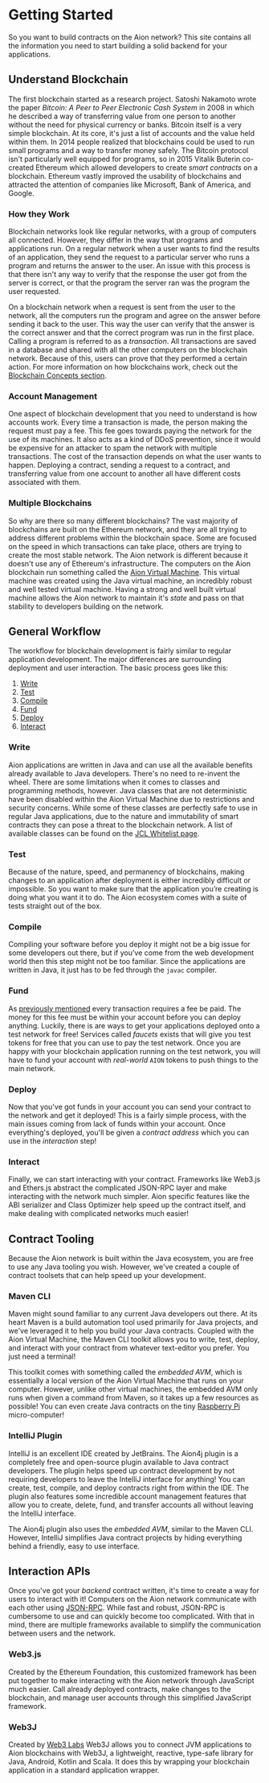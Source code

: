 # Getting Started

So you want to build contracts on the Aion network? This site contains all the information you need to start building a solid backend for your applications.

## Understand Blockchain

The first blockchain started as a research project. Satoshi Nakamoto wrote the paper _Bitcoin: A Peer to Peer Electronic Cash System_ in 2008 in which he described a way of transferring value from one person to another without the need for physical currency or banks. Bitcoin itself is a very simple blockchain. At its core, it's just a list of accounts and the value held within them. In 2014 people realized that blockchains could be used to run small programs and a way to transfer money safely. The Bitcoin protocol isn't particularly well equipped for programs, so in 2015 Vitalik Buterin co-created Ethereum which allowed developers to create _smart contracts_ on a blockchain. Ethereum vastly improved the usability of blockchains and attracted the attention of companies like Microsoft, Bank of America, and Google.

### How they Work

Blockchain networks look like regular networks, with a group of computers all connected. However, they differ in the way that programs and applications run. On a regular network when a user wants to find the results of an application, they send the request to a particular server who runs a program and returns the answer to the user. An issue with this process is that there isn't any way to verify that the response the user got from the server is correct, or that the program the server ran was the program the user requested.

On a blockchain network when a request is sent from the user to the network, all the computers run the program and agree on the answer before sending it back to the user. This way the user can verify that the answer is the correct answer and that the correct program was run in the first place. Calling a program is referred to as a _transaction_. All transactions are saved in a database and shared with all the other computers on the blockchain network. Because of this, users can prove that they performed a certain action. For more information on how blockchains work, check out the [Blockchain Concepts section](/developers/fundamentals/blockchain-concepts/overview).

### Account Management

One aspect of blockchain development that you need to understand is how accounts work. Every time a transaction is made, the person making the request must pay a fee. This fee goes towards paying the network for the use of its machines. It also acts as a kind of DDoS prevention, since it would be expensive for an attacker to spam the network with multiple transactions. The cost of the transaction depends on what the user wants to happen. Deploying a contract, sending a request to a contract, and transferring value from one account to another all have different costs associated with them.

### Multiple Blockchains

So why are there so many different blockchains? The vast majority of blockchains are built on the Ethereum network, and they are all trying to address different problems within the blockchain space. Some are focused on the speed in which transactions can take place, others are trying to create the most stable network. The Aion network is different because it doesn't use any of Ethereum's infrastructure. The computers on the Aion blockchain run something called the [Aion Virtual Machine](/developers/fundamentals/aion-virtual-machine/overview). This virtual machine was created using the Java virtual machine, an incredibly robust and well tested virtual machine. Having a strong and well built virtual machine allows the Aion network to maintain it's _state_ and pass on that stability to developers building on the network.

## General Workflow

The workflow for blockchain development is fairly similar to regular application development. The major differences are surrounding deployment and user interaction. The basic process goes like this:

1. [Write](#write)
2. [Test](#test)
3. [Compile](#compile)
4. [Fund](#fund)
5. [Deploy](#deploy)
6. [Interact](#interact)

### Write

Aion applications are written in Java and can use all the available benefits already available to Java developers. There's no need to re-invent the wheel. There are some limitations when it comes to classes and programming methods, however. Java classes that are not deterministic have been disabled within the Aion Virtual Machine due to restrictions and security concerns. While some of these classes are perfectly safe to use in regular Java applications, due to the nature and immutability of smart contracts they can pose a threat to the blockchain network. A list of available classes can be found on the [JCL Whitelist page](/developers/fundamentals/aion-virtual-machine/jcl-whitelist).

### Test

Because of the nature, speed, and permanency of blockchains, making changes to an application after deployment is either incredibly difficult or impossible. So you want to make sure that the application you’re creating is doing what you want it to do. The Aion ecosystem comes with a suite of tests straight out of the box.

### Compile

Compiling your software before you deploy it might not be a big issue for some developers out there, but if you’ve come from the web development world then this step might not be too familiar. Since the applications are written in Java, it just has to be fed through the `javac` compiler.

### Fund

As [previously mentioned](#account-management) every transaction requires a fee be paid. The money for this fee must be within your account before you can deploy anything. Luckily, there is are ways to get your applications deployed onto a test network for free! Services called _faucets_ exists that will give you test tokens for free that you can use to pay the test network. Once you are happy with your blockchain application running on the test network, you will have to fund your account with _real-world_ `AION` tokens to push things to the main network.

### Deploy

Now that you've got funds in your account you can send your contract to the network and get it deployed! This is a fairly simple process, with the main issues coming from lack of funds within your account. Once everything's deployed, you'll be given a _contract address_ which you can use in the _interaction_ step!

### Interact

Finally, we can start interacting with your contract. Frameworks like Web3.js and Ethers.js abstract the complicated JSON-RPC layer and make interacting with the network much simpler. Aion specific features like the ABI serializer and Class Optimizer help speed up the contract itself, and make dealing with complicated networks much easier!

## Contract Tooling

Because the Aion network is built within the Java ecosystem, you are free to use any Java tooling you wish. However, we've created a couple of contract toolsets that can help speed up your development.

### Maven CLI

Maven might sound familiar to any current Java developers out there. At its heart Maven is a build automation tool used primarily for Java projects, and we've leveraged it to help you build your Java contracts. Coupled with the Aion Virtual Machine, the Maven CLI toolkit allows you to write, test, deploy, and interact with your contract from whatever text-editor you prefer. You just need a terminal!

This toolkit comes with something called the _embedded AVM_, which is essentially a local version of the Aion Virtual Machine that runs on your computer. However, unlike other virtual machines, the embedded AVM only runs when given a command from Maven, so it takes up a few resources as possible! You can even create Java contracts on the tiny [Raspberry Pi](//www.raspberrypi.org/) micro-computer!

### IntelliJ Plugin

IntelliJ is an excellent IDE created by JetBrains. The Aion4j plugin is a completely free and open-source plugin available to Java contract developers. The plugin helps speed up contract development by not requiring developers to leave the IntelliJ interface for anything! You can create, test, compile, and deploy contracts right from within the IDE. The plugin also features some incredible account management features that allow you to create, delete, fund, and transfer accounts all without leaving the IntelliJ interface.

The Aion4j plugin also uses the _embedded AVM_, similar to the Maven CLI. However, IntelliJ simplifies Java contract projects by hiding everything behind a friendly, easy to use interface.

## Interaction APIs

Once you've got your _backend_ contract written, it's time to create a way for users to interact with it! Computers on the Aion network communicate with each other using [JSON-RPC](https://github.com/aionnetwork/aion/wiki/JSON-RPC-API-Docs). While fast and robust, JSON-RPC is cumbersome to use and can quickly become too complicated. With that in mind, there are multiple frameworks available to simplify the communication between users and the network.

### Web3.js

Created by the Ethereum Foundation, this customized framework has been put together to make interacting with the Aion network through JavaScript much easier. Call already deployed contracts, make changes to the blockchain, and manage user accounts through this simplified JavaScript framework.

### Web3J

Created by [Web3 Labs](//www.web3labs.com/) Web3J allows you to connect JVM applications to Aion blockchains with Web3J, a lightweight, reactive, type-safe library for Java, Android, Kotlin and Scala. It does this by wrapping your blockchain application in a standard application wrapper.

